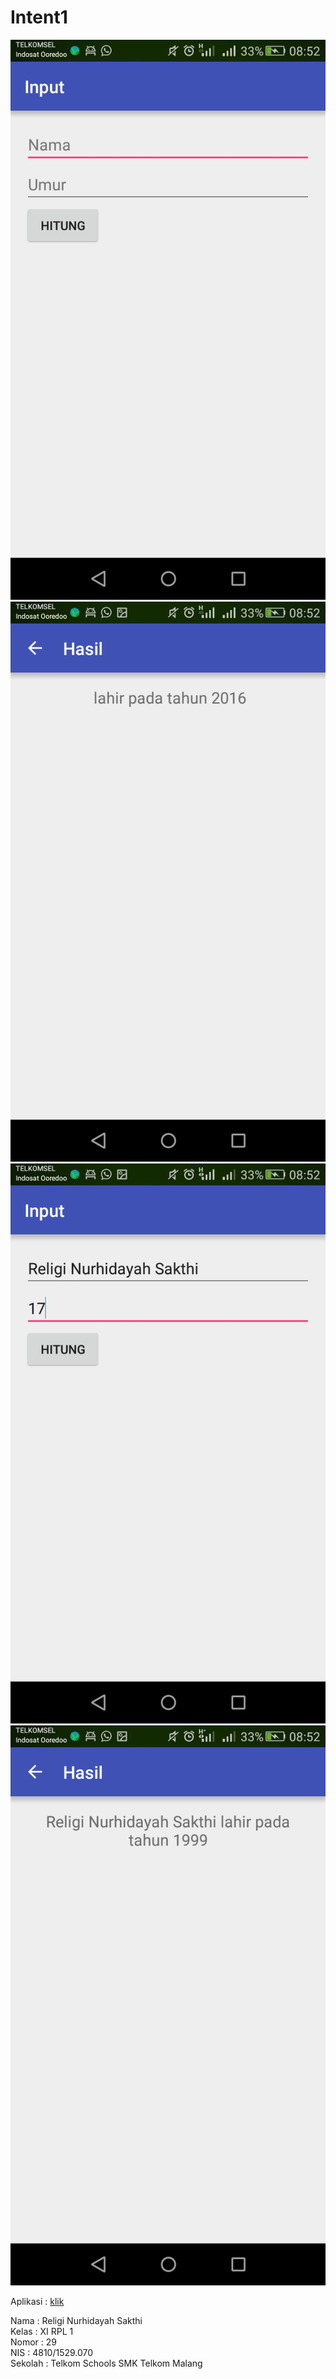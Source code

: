 # Intent1

![SS1](https://github.com/religins/Intent1/blob/master/Screenshot_2016-10-07-08-52-23%5B1%5D.png)
![SS2](https://github.com/religins/Intent1/blob/master/Screenshot_2016-10-07-08-52-29%5B1%5D.png)
![SS3](https://github.com/religins/Intent1/blob/master/Screenshot_2016-10-07-08-52-48%5B1%5D.png)
![SS4](https://github.com/religins/Intent1/blob/master/Screenshot_2016-10-07-08-52-53%5B1%5D.png)

Aplikasi : [klik](https://docs.google.com/uc?export=download&id=0B7oSPH8d9q3FVzJCeExLR0dYbTA)

Nama : Religi Nurhidayah Sakthi <br>
Kelas : XI RPL 1 <br>
Nomor : 29 <br>
NIS : 4810/1529.070 <br>
Sekolah : Telkom Schools SMK Telkom Malang
